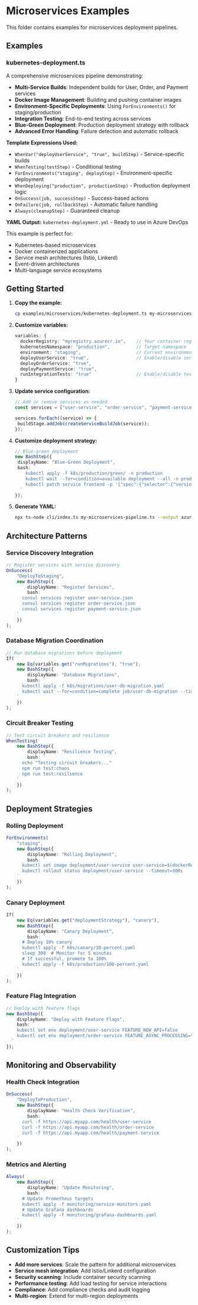 # Microservices Examples

This folder contains examples for microservices deployment pipelines.

## Examples

### kubernetes-deployment.ts

A comprehensive microservices pipeline demonstrating:

- **Multi-Service Builds**: Independent builds for User, Order, and Payment services
- **Docker Image Management**: Building and pushing container images
- **Environment-Specific Deployments**: Using `ForEnvironments()` for staging/production
- **Integration Testing**: End-to-end testing across services
- **Blue-Green Deployment**: Production deployment strategy with rollback
- **Advanced Error Handling**: Failure detection and automatic rollback

**Template Expressions Used:**

- `WhenVar("deployUserService", "true", buildStep)` - Service-specific builds
- `WhenTesting(testStep)` - Conditional testing
- `ForEnvironments("staging", deployStep)` - Environment-specific deployment
- `WhenDeploying("production", productionStep)` - Production deployment logic
- `OnSuccess(job, successStep)` - Success-based actions
- `OnFailure(job, rollbackStep)` - Automatic failure handling
- `Always(cleanupStep)` - Guaranteed cleanup

**YAML Output:** `kubernetes-deployment.yml` - Ready to use in Azure DevOps

This example is perfect for:

- Kubernetes-based microservices
- Docker containerized applications
- Service mesh architectures (Istio, Linkerd)
- Event-driven architectures
- Multi-language service ecosystems

## Getting Started

1. **Copy the example:**

   ```bash
   cp examples/microservices/kubernetes-deployment.ts my-microservices-pipeline.ts
   ```

2. **Customize variables:**

   ```typescript
   variables: {
     dockerRegistry: "myregistry.azurecr.io",    // Your container registry
     kubernetesNamespace: "production",          // Target namespace
     environment: "staging",                     // Current environment
     deployUserService: "true",                  // Enable/disable services
     deployOrderService: "true",
     deployPaymentService: "true",
     runIntegrationTests: "true"                 // Enable/disable testing
   }
   ```

3. **Update service configuration:**

   ```typescript
   // Add or remove services as needed
   const services = ["user-service", "order-service", "payment-service"];

   services.forEach((service) => {
   	buildStage.addJob(createServiceBuildJob(service));
   });
   ```

4. **Customize deployment strategy:**

   ```typescript
   // Blue-green deployment
   new BashStep({
   	displayName: "Blue-Green Deployment",
   	bash: `
       kubectl apply -f k8s/production/green/ -n production
       kubectl wait --for=condition=available deployment --all -n production-green
       kubectl patch service frontend -p '{"spec":{"selector":{"version":"green"}}}'
     `
   });
   ```

5. **Generate YAML:**
   ```bash
   npx ts-node cli/index.ts my-microservices-pipeline.ts --output azure-pipelines.yml
   ```

## Architecture Patterns

### Service Discovery Integration

```typescript
// Register services with service discovery
OnSuccess(
	"DeployToStaging",
	new BashStep({
		displayName: "Register Services",
		bash: `
      consul services register user-service.json
      consul services register order-service.json
      consul services register payment-service.json
    `
	})
);
```

### Database Migration Coordination

```typescript
// Run database migrations before deployment
If(
	new Eq(variables.get("runMigrations"), "true"),
	new BashStep({
		displayName: "Database Migrations",
		bash: `
      kubectl apply -f k8s/migrations/user-db-migration.yaml
      kubectl wait --for=condition=complete job/user-db-migration --timeout=300s
    `
	})
);
```

### Circuit Breaker Testing

```typescript
// Test circuit breakers and resilience
WhenTesting(
	new BashStep({
		displayName: "Resilience Testing",
		bash: `
      echo "Testing circuit breakers..."
      npm run test:chaos
      npm run test:resilience
    `
	})
);
```

## Deployment Strategies

### Rolling Deployment

```typescript
ForEnvironments(
	"staging",
	new BashStep({
		displayName: "Rolling Deployment",
		bash: `
      kubectl set image deployment/user-service user-service=$(dockerRegistry)/user-service:$(Build.BuildId)
      kubectl rollout status deployment/user-service --timeout=300s
    `
	})
);
```

### Canary Deployment

```typescript
If(
	new Eq(variables.get("deploymentStrategy"), "canary"),
	new BashStep({
		displayName: "Canary Deployment",
		bash: `
      # Deploy 10% canary
      kubectl apply -f k8s/canary/10-percent.yaml
      sleep 300  # Monitor for 5 minutes
      # If successful, promote to 100%
      kubectl apply -f k8s/production/100-percent.yaml
    `
	})
);
```

### Feature Flag Integration

```typescript
// Deploy with feature flags
new BashStep({
	displayName: "Deploy with Feature Flags",
	bash: `
    kubectl set env deployment/user-service FEATURE_NEW_API=false
    kubectl set env deployment/order-service FEATURE_ASYNC_PROCESSING=true
  `
});
```

## Monitoring and Observability

### Health Check Integration

```typescript
OnSuccess(
	"DeployToProduction",
	new BashStep({
		displayName: "Health Check Verification",
		bash: `
      curl -f https://api.myapp.com/health/user-service
      curl -f https://api.myapp.com/health/order-service
      curl -f https://api.myapp.com/health/payment-service
    `
	})
);
```

### Metrics and Alerting

```typescript
Always(
	new BashStep({
		displayName: "Update Monitoring",
		bash: `
      # Update Prometheus targets
      kubectl apply -f monitoring/service-monitors.yaml
      # Update Grafana dashboards
      kubectl apply -f monitoring/grafana-dashboards.yaml
    `
	})
);
```

## Customization Tips

- **Add more services**: Scale the pattern for additional microservices
- **Service mesh integration**: Add Istio/Linkerd configuration
- **Security scanning**: Include container security scanning
- **Performance testing**: Add load testing for service interactions
- **Compliance**: Add compliance checks and audit logging
- **Multi-region**: Extend for multi-region deployments
